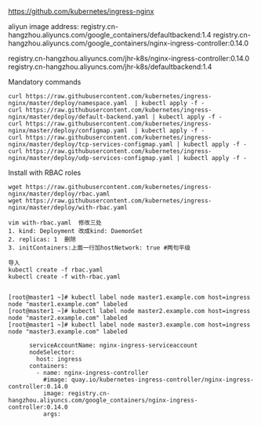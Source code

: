 https://github.com/kubernetes/ingress-nginx  

aliyun image address: 
registry.cn-hangzhou.aliyuncs.com/google_containers/defaultbackend:1.4
registry.cn-hangzhou.aliyuncs.com/google_containers/nginx-ingress-controller:0.14.0

registry.cn-hangzhou.aliyuncs.com/jhr-k8s/nginx-ingress-controller:0.14.0
registry.cn-hangzhou.aliyuncs.com/jhr-k8s/defaultbackend:1.4


Mandatory commands
```
curl https://raw.githubusercontent.com/kubernetes/ingress-nginx/master/deploy/namespace.yaml  | kubectl apply -f -
curl https://raw.githubusercontent.com/kubernetes/ingress-nginx/master/deploy/default-backend.yaml | kubectl apply -f -
curl https://raw.githubusercontent.com/kubernetes/ingress-nginx/master/deploy/configmap.yaml  | kubectl apply -f -
curl https://raw.githubusercontent.com/kubernetes/ingress-nginx/master/deploy/tcp-services-configmap.yaml | kubectl apply -f -
curl https://raw.githubusercontent.com/kubernetes/ingress-nginx/master/deploy/udp-services-configmap.yaml | kubectl apply -f -
```

Install with RBAC roles
```
wget https://raw.githubusercontent.com/kubernetes/ingress-nginx/master/deploy/rbac.yaml
wget https://raw.githubusercontent.com/kubernetes/ingress-nginx/master/deploy/with-rbac.yaml
   
vim with-rbac.yaml  修改三处
1. kind: Deployment 改成kind: DaemonSet
2. replicas: 1  删除
3. initContainers:上面一行加hostNetwork: true #两句平级

导入
kubectl create -f rbac.yaml 
kubectl create -f with-rbac.yaml


[root@master1 ~]# kubectl label node master1.example.com host=ingress
node "master1.example.com" labeled
[root@master1 ~]# kubectl label node master2.example.com host=ingress
node "master2.example.com" labeled
[root@master1 ~]# kubectl label node master3.example.com host=ingress
node "master3.example.com" labeled

      serviceAccountName: nginx-ingress-serviceaccount
      nodeSelector:
        host: ingress
      containers:
        - name: nginx-ingress-controller
          #image: quay.io/kubernetes-ingress-controller/nginx-ingress-controller:0.14.0
          image: registry.cn-hangzhou.aliyuncs.com/google_containers/nginx-ingress-controller:0.14.0
          args:

